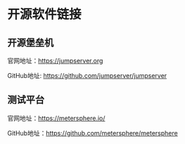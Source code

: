 # 开源软件链接

## 开源堡垒机

官网地址：https://jumpserver.org

GitHub地址: https://github.com/jumpserver/jumpserver



## 测试平台

官网地址：https://metersphere.io/

GitHub地址：https://github.com/metersphere/metersphere